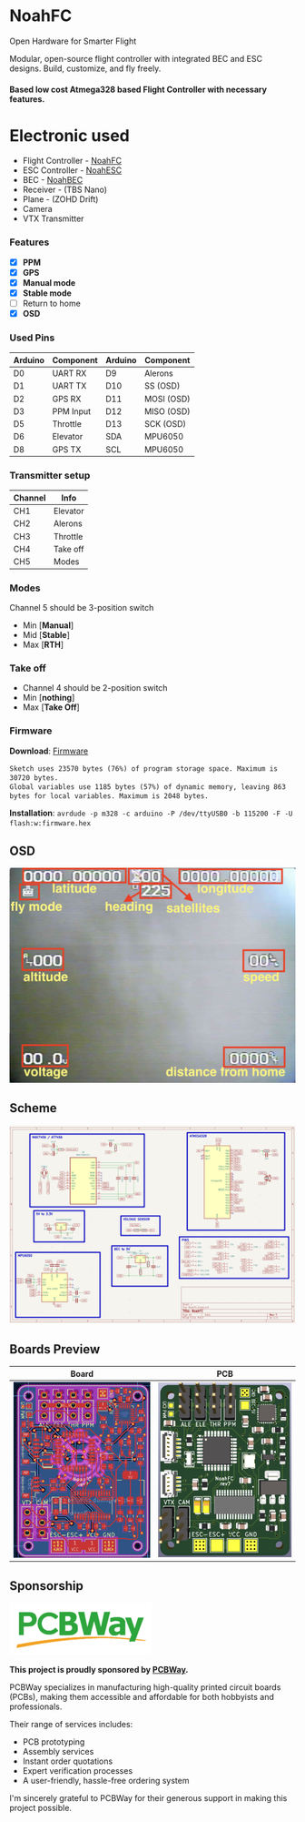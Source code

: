 # NoahFC
Open Hardware for Smarter Flight

Modular, open-source flight controller with integrated BEC and ESC designs. Build, customize, and fly freely.

#### Based low cost Atmega328 based Flight Controller with necessary features.

# Electronic used
- Flight Controller - [NoahFC](https://github.com/zosko/NoahFC)
- ESC Controller - [NoahESC](https://github.com/zosko/NoahESC)
- BEC - [NoahBEC](https://github.com/zosko/NoahBEC)
- Receiver - (TBS Nano)
- Plane - (ZOHD Drift)
- Camera
- VTX Transmitter

### Features
- [X] **PPM**
- [X] **GPS**
- [X] **Manual mode**
- [X] **Stable mode**
- [ ] Return to home
- [X] **OSD**

### Used Pins
Arduino | Component | Arduino | Component
--------|----------|---------|---------
D0| UART RX| D9| Alerons
D1| UART TX| D10 | SS (OSD)
D2| GPS RX | D11 | MOSI (OSD)
D3| PPM Input | D12 | MISO (OSD)
D5| Throttle | D13 | SCK (OSD)
D6| Elevator | SDA | MPU6050
D8| GPS TX | SCL | MPU6050

### Transmitter setup
Channel | Info
-----|-----
CH1 | Elevator
CH2 | Alerons
CH3 | Throttle
CH4 | Take off
CH5 | Modes

### Modes
Channel 5 should be 3-position switch
- Min [**Manual**]
- Mid [**Stable**]
- Max [**RTH**]

### Take off
- Channel 4 should be 2-position switch
- Min [**nothing**]
- Max [**Take Off**]

### Firmware
**Download**: [Firmware](firmware.hex)
```
Sketch uses 23570 bytes (76%) of program storage space. Maximum is 30720 bytes.
Global variables use 1185 bytes (57%) of dynamic memory, leaving 863 bytes for local variables. Maximum is 2048 bytes.
```
**Installation**:
`avrdude -p m328 -c arduino -P /dev/ttyUSB0 -b 115200 -F -U flash:w:firmware.hex`

## OSD
![OSD](images/osd.jpg)

## Scheme
![Scheme](images/scheme.png)

## Boards Preview
Board|PCB
---------|---------
<img src="images/board.png" alt="Board" width="500"/>|<img src="images/pcb.png" alt="View 1" width="500"/>

## Sponsorship

![PCBWay_logo](images/pcbway_logo.png)

**This project is proudly sponsored by [PCBWay](https://pcbway.com).**

PCBWay specializes in manufacturing high-quality printed circuit boards (PCBs), making them accessible and affordable for both hobbyists and professionals.

Their range of services includes:

- PCB prototyping
- Assembly services
- Instant order quotations
- Expert verification processes
- A user-friendly, hassle-free ordering system

I'm sincerely grateful to PCBWay for their generous support in making this project possible.
